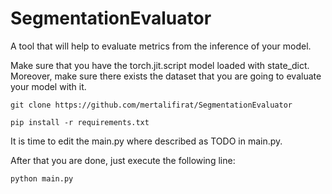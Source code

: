 # SegmentationEvaluator

A tool that will help to evaluate metrics from the inference of your model.

Make sure that you have the torch.jit.script model loaded with state_dict.
Moreover, make sure there exists the dataset that you are going to evaluate your model with it.

```code{
git clone https://github.com/mertalifirat/SegmentationEvaluator 

pip install -r requirements.txt

```
It is time to edit the main.py where described as TODO in main.py.

After that you are done, just execute the following line:
```code{
python main.py
```
